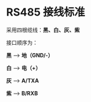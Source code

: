 # RS485 接线标准

采用四根缆线：**黑、白、灰、紫** 

接口顺序为：

**黑** ——> **地（GND/-）**

**白** ——> **电（+）**

**灰** ——> **A/TXA**

**紫** ——> **B/RXB**